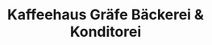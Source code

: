 ---
title: "Kaffeehaus Gräfe Bäckerei & Konditorei"
url: /schkoelen/kaffeehaus-graefe-baeckerei-und-konditorei/
shop: Bäckerei
---